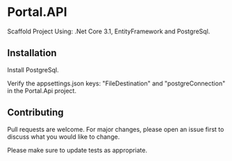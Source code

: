 # Portal.API

Scaffold Project Using: .Net Core 3.1, EntityFramework and PostgreSql.

## Installation

Install PostgreSql.

Verify the appsettings.json keys: "FileDestination" and "postgreConnection" in the Portal.Api project.

## Contributing
Pull requests are welcome. For major changes, please open an issue first to discuss what you would like to change.

Please make sure to update tests as appropriate.